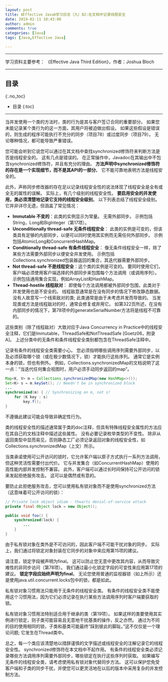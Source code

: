 ```yaml
---
layout: post
title: 《Effective Java》学习日志（九）82:在文档中记录线程安全
date: 2019-02-11 10:43:00
author: admin
comments: true
categories: [Java]
tags: [Java,Effective Java]

---
```




<!-- more -->

------

学习资料主要参考： 《Effective Java Third Edition》，作者：Joshua Bloch

------

## 目录
{:.no_toc}

* 目录
{:toc}

------

当并发使用一个类的方法时，类的行为是其与客户签订合同的重要部分。 如果您未能记录某个类行为的这一方面，其用户将被迫做出假设。 如果这些假设是错误的，则生成的程序可能执行不充分的同步（项目78）或过度同步（项目79）。 无论哪种情况，都可能导致严重错误。

您可能会听到它说您可以通过在其文档中查找synchronized修饰符来判断方法是否是线程安全的。 这有几点是错误的。 在正常操作中，Javadoc在其输出中不包含synchronized修饰符，并且有充分的理由。 **方法声明中synchronized修饰符的存在是一个实现细节，而不是其API的一部分**。 它不能可靠地表明方法是线程安全的。

此外，声称同步修改器的存在足以记录线程安全性的说法体现了线程安全是全有或全无的属性的误解。 实际上，有几个级别的线程安全性。 **要启用安全的并发使用，类必须清楚地记录它支持的线程安全级别**。 以下列表总结了线程安全级别。 它并非详尽无遗，但涵盖了常见情况：

- **Immutable 不变的**：此类的实例显示为常量。 无需外部同步。 示例包括String，Long和BigInteger（第17项）。
- **Unconditionally thread-safe 无条件线程安全**： 此类的实例是可变的，但该类具有足够的内部同步，以便可以同时使用其实例而无需任何外部同步。 示例包括AtomicLong和ConcurrentHashMap。
- **Conditionally thread-safe 有条件线程安全**： 像无条件线程安全一样，除了某些方法需要外部同步以便安全并发使用。 示例包括Collections.synchronized包装器返回的集合，其迭代器需要外部同步。
- **Not thread-safe 不是线程安全**：这个类的实例是可变的。 要同时使用它们，客户端必须使用客户端选择的外部同步来包围每个方法调用（或调用序列）。 示例包括通用集合实现，例如ArrayList和HashMap。
- **Thread-hostile 线程敌对**： 即使每个方法调用都被外部同步包围，此类对于并发使用也是不安全的。 线程敌意通常是在没有同步的情况下修改静态数据。 没有人故意写一个线索敌对的类; 此类通常是由于未考虑并发而导致的。 当发现类或方法是线程敌对的时，通常会修复或弃用它。 如第322页所述，在没有内部同步的情况下，第78项中的generateSerialNumber方法将是线程不可靠的。

这些类别（除了线程敌对）大致对应于Java Concurrency in Practice中的线程安全注释，它们是Immutable，ThreadSafe和NotThreadSafe [Goetz06，附录A]。 上述分类中的无条件和条件线程安全类别都包含在ThreadSafe注释中。

记录有条件的线程安全类需要小心。 您必须指明哪些调用序列需要外部同步，以及必须获取哪个锁（或在极少数情况下，锁）才能执行这些序列。 通常它是实例本身的锁，但也有例外。 例如，Collections.synchronizedMap的文档说明了这一点：“当迭代任何集合视图时，用户必须手动同步返回的map”。

```java
Map<K, V> m = Collections.synchronizedMap(new HashMap<>());
Set<K> s = m.keySet(); // Needn't be in synchronized block
...
synchronized(m) { // Synchronizing on m, not s!
    for (K key : s)
    	key.f();
}
```

不遵循此建议可能会导致非确定性行为。

类的线程安全性的描述通常属于类的doc注释，但具有特殊线程安全属性的方法应在其自己的文档注释中描述这些属性。 没有必要记录枚举类型的不变性。 除非从返回类型中显而易见，否则静态工厂必须记录返回对象的线程安全性，如Collections.synchronizedMap（上文）所示。

当类承诺使用可公开访问的锁时，它允许客户端以原子方式执行一系列方法调用，但这种灵活性需要付出代价。 它与并发集合（如ConcurrentHashMap）使用的高性能内部并发控制不兼容。 此外，客户端可以通过长时间保持可公开访问的锁来发起拒绝服务攻击。 这可以是偶然或有意的。

要防止此拒绝服务攻击，您可以使用私有锁对象而不是使用synchronized方法（这意味着可公开访问的锁）：

```java
// Private lock object idiom - thwarts denial-of-service attack
private final Object lock = new Object();

public void foo() {
    synchronized(lock) {
    	...
    }
}
```

由于私有锁对象在类外是不可访问的，因此客户端不可能干扰对象的同步。 实际上，我们通过将锁定对象封装在它同步的对象中来应用第15项的建议。

请注意，锁定字段被声明为final。 这可以防止您无意中更改其内容，从而导致灾难性的非同步访问（第78项）。 我们通过最小化锁定字段的可变性来应用第17项的建议。 **锁定字段应始终声明为final**。 无论您使用普通的监视器锁（如上所示）还是使用java.util.concurrent.locks包中的锁，都是如此。

私有锁对象习惯用法只能用于无条件的线程安全类。 有条件的线程安全类不能使用这个习惯用法，因为它们必须记录在执行某些方法调用序列时客户端要获取的锁。

私有锁对象习惯用法特别适合用于继承的类（第19项）。 如果这样的类要使用其实例进行锁定，则子类可能容易且无意地干扰基类的操作，反之亦然。 通过为不同的目的使用相同的锁，子类和基类可能最终“踩到彼此的脚趾。”这不仅仅是一个理论问题; 它发生在Thread类中。

总之，每一个类应该清楚地以措辞谨慎的文字描述或线程安全的注解记录它的线程安全性。 synchronized修饰符在本文档中不起作用。 有条件的线程安全类必须记录哪些方法调用序列需要外部同步，哪些锁定在执行这些序列时获取。 如果编写无条件的线程安全类，请考虑使用私有锁对象代替同步方法。 这可以保护您免受客户端和子类的同步干扰，并使您可以更灵活地在以后的版本中采用复杂的并发控制方法。

